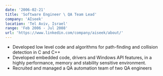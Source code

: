 ```yaml
---
date: '2006-02-21'
title: 'Software Engineer \ QA Team Lead'
company: 'AIseek'
location: 'Tel Aviv, Israel'
range: 'Feb 2006 - Jul 2008'
url: 'https://www.linkedin.com/company/aiseek/about/'
---
```


- Developed low level code and algorithms for path-finding and collision detection in C and C++
- Developed embedded code, drivers and Windows API features, in a highly performance, memory and stability sensitive environment.
- Recruited and managed a QA automation team of two QA engineers
